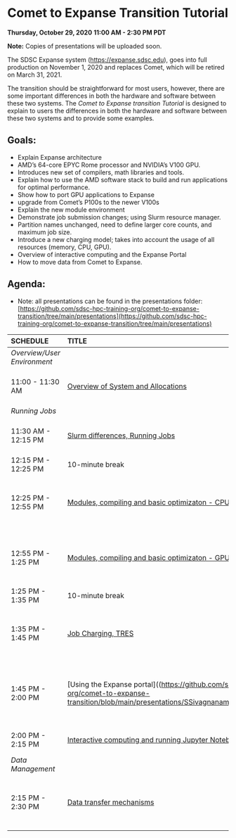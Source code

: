 # Comet to Expanse Transition Tutorial

**Thursday, October 29, 2020**
**11:00 AM - 2:30 PM PDT**

**Note:** Copies of presentations will be uploaded soon.

The SDSC Expanse system (https://expanse.sdsc.edu), goes into full production on November 1, 2020 and replaces Comet, which will be retired on March 31, 2021. 

The transition should be straightforward for most users, however, there are some important differences in both the hardware and software between these two systems. The _Comet to Expanse transition Tutorial_ is designed to explain to users the differences in both the hardware and software between these two systems and to provide some examples. 

## Goals:
* Explain Expanse architecture 
* AMD’s 64-core EPYC Rome processor and NVIDIA’s V100 GPU. 
* Introduces new set of compilers, math libraries and tools. 
* Explain how to use the AMD software stack to build and run applications for optimal performance. 
* Show how to port GPU applications to Expanse
* upgrade from Comet’s P100s to the newer V100s
* Explain the new module environment
* Demonstrate job submission changes; using Slurm resource manager. 
* Partition names unchanged, need to define larger core counts, and maximum job size. 
* Introduce a new charging model; takes into account the usage of all resources (memory, CPU, GPU). 
* Overview of interactive computing and the Expanse Portal 
* How to move data from Comet to Expanse.

## Agenda:
* Note: all presentations can be found in the presentations folder: [https://github.com/sdsc-hpc-training-org/comet-to-expanse-transition/tree/main/presentations](https://github.com/sdsc-hpc-training-org/comet-to-expanse-transition/tree/main/presentations)

| **SCHEDULE**	| **TITLE**	| **PRESENTOR** | 
| :----------- | :----------- | :----------- | 
|_Overview/User Environment_  |
| 11:00 - 11:30 AM	| [Overview of System and Allocations](https://github.com/sdsc-hpc-training-org/comet-to-expanse-transition/blob/main/presentations/MTatineni_Expanse_Overview.pdf)	| Mahidhar Tatineni, Director of User Services| 
| _Running Jobs_	 |  | |
| 11:30 AM - 12:15 PM| 	[Slurm differences, Running Jobs](https://github.com/sdsc-hpc-training-org/comet-to-expanse-transition/blob/main/presentations/MTatineni_Expanse_Running_Jobs.pdf)	| Mahidhar Tatineni, Director of User Services| 
| 12:15 PM - 12:25 PM| 	10-minute break	| | 
| 12:25 PM - 12:55 PM| 	[Modules, compiling and basic optimizaton - CPU](https://github.com/sdsc-hpc-training-org/comet-to-expanse-transition/blob/main/presentations/)	| Marty Kandes, Computational and Data Science Research Specialist| 
| 12:55 PM - 1:25 PM	| [Modules, compiling and basic optimizaton - GPU](https://github.com/sdsc-hpc-training-org/comet-to-expanse-transition/blob/main/presentations/)	| Marty Kandes, Computational and Data Science Research Specialist| 
| 1:25 PM - 1:35 PM	| 10-minute break	| | 
| 1:35 PM - 1:45 PM	| [Job Charging, TRES	](https://github.com/sdsc-hpc-training-org/comet-to-expanse-transition/blob/main/presentations/NWolter_Expanse101_mng_allocations.pdf)| Nicole Wolter, Computational and Data Science Research Specialist| 
| 1:45 PM - 2:00 PM	| [Using the Expanse portal]((https://github.com/sdsc-hpc-training-org/comet-to-expanse-transition/blob/main/presentations/SSivagnanam_Expanse_Portal.pdf) 	| Subhashini Sivagnanam, Senior Computational and Data Science Specialist| 
| 2:00 PM - 2:15 PM	| [Interactive computing and running Jupyter Notebooks](https://github.com/sdsc-hpc-training-org/comet-to-expanse-transition/blob/main/presentations/MThomas_Expanse-Interactive-Computing.pdf)	| Mary Thomas, Computational Data Scientist| 
| _Data Management_	| | | 	
| 2:15 PM - 2:30 PM	| [Data transfer mechanisms	](https://github.com/sdsc-hpc-training-org/comet-to-expanse-transition/blob/main/presentations/NWolter_Expanse101_data_xfer.pdf)|Nicole Wolter, Computational and Data Science Research Specialist| 
